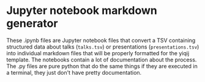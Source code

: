 # Jupyter notebook markdown generator

These .ipynb files are Jupyter notebook files that convert a TSV containing structured data about talks (`talks.tsv`) or presentations (`presentations.tsv`) into individual markdown files that will be properly formatted for the yiqij template. The notebooks contain a lot of documentation about the process. The .py files are pure python that do the same things if they are executed in a terminal, they just don't have pretty documentation.




